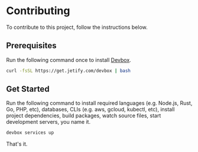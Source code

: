 # Contributing

To contribute to this project, follow the instructions below.

## Prerequisites

Run the following command once to install [Devbox](https://www.jetpack.io/devbox/).

```bash
curl -fsSL https://get.jetify.com/devbox | bash
```

## Get Started

Run the following command to install required languages (e.g. Node.js, Rust, Go, PHP, etc), databases, CLIs (e.g. aws, gcloud, kubectl, etc), install project dependencies, build packages, watch source files, start development servers, you name it.

```bash
devbox services up
```

That's it.
